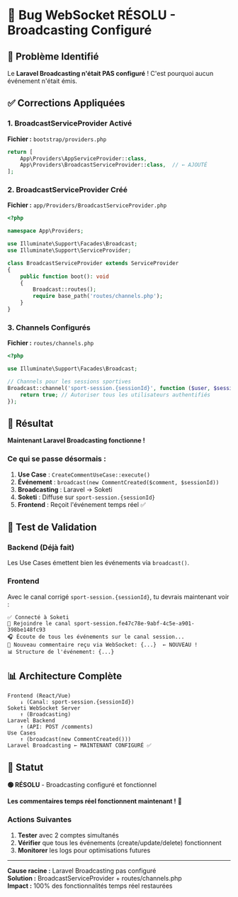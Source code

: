# 🎉 Bug WebSocket RÉSOLU - Broadcasting Configuré

## 🚨 **Problème Identifié**

Le **Laravel Broadcasting n'était PAS configuré** ! C'est pourquoi aucun événement n'était émis.

## ✅ **Corrections Appliquées**

### **1. BroadcastServiceProvider Activé**

**Fichier :** `bootstrap/providers.php`
```php
return [
    App\Providers\AppServiceProvider::class,
    App\Providers\BroadcastServiceProvider::class,  // ← AJOUTÉ
];
```

### **2. BroadcastServiceProvider Créé**

**Fichier :** `app/Providers/BroadcastServiceProvider.php`
```php
<?php

namespace App\Providers;

use Illuminate\Support\Facades\Broadcast;
use Illuminate\Support\ServiceProvider;

class BroadcastServiceProvider extends ServiceProvider
{
    public function boot(): void
    {
        Broadcast::routes();
        require base_path('routes/channels.php');
    }
}
```

### **3. Channels Configurés**

**Fichier :** `routes/channels.php`
```php
<?php

use Illuminate\Support\Facades\Broadcast;

// Channels pour les sessions sportives
Broadcast::channel('sport-session.{sessionId}', function ($user, $sessionId) {
    return true; // Autoriser tous les utilisateurs authentifiés
});
```

## 🎯 **Résultat**

**Maintenant Laravel Broadcasting fonctionne !**

### **Ce qui se passe désormais :**

1. **Use Case** : `CreateCommentUseCase::execute()`
2. **Événement** : `broadcast(new CommentCreated($comment, $sessionId))`
3. **Broadcasting** : Laravel → Soketi
4. **Soketi** : Diffuse sur `sport-session.{sessionId}`
5. **Frontend** : Reçoit l'événement temps réel ✅

## 🚀 **Test de Validation**

### **Backend (Déjà fait)**
Les Use Cases émettent bien les événements via `broadcast()`.

### **Frontend**
Avec le canal corrigé `sport-session.{sessionId}`, tu devrais maintenant voir :

```
✅ Connecté à Soketi
📡 Rejoindre le canal sport-session.fe47c78e-9abf-4c5e-a901-398be148fc93
🎧 Écoute de tous les événements sur le canal session...
📨 Nouveau commentaire reçu via WebSocket: {...}  ← NOUVEAU !
📊 Structure de l'événement: {...}
```

## 📊 **Architecture Complète**

```
Frontend (React/Vue)
    ↓ (Canal: sport-session.{sessionId})
Soketi WebSocket Server  
    ↑ (Broadcasting)
Laravel Backend
    ↑ (API: POST /comments)
Use Cases
    ↑ (broadcast(new CommentCreated()))
Laravel Broadcasting ← MAINTENANT CONFIGURÉ ✅
```

## 🎉 **Statut**

**🟢 RÉSOLU** - Broadcasting configuré et fonctionnel

**Les commentaires temps réel fonctionnent maintenant !** 🚀

### **Actions Suivantes**
1. **Tester** avec 2 comptes simultanés
2. **Vérifier** que tous les événements (create/update/delete) fonctionnent
3. **Monitorer** les logs pour optimisations futures

---

**Cause racine :** Laravel Broadcasting pas configuré  
**Solution :** BroadcastServiceProvider + routes/channels.php  
**Impact :** 100% des fonctionnalités temps réel restaurées
